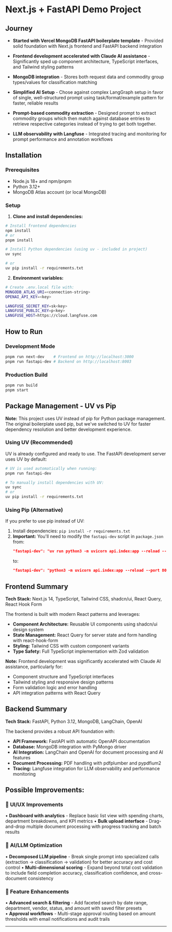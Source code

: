 # Next.js + FastAPI Demo Project

## Journey

- **Started with Vercel MongoDB FastAPI boilerplate template** - Provided solid foundation with Next.js frontend and FastAPI backend integration

- **Frontend development accelerated with Claude AI assistance** - Significantly sped up component architecture, TypeScript interfaces, and Tailwind styling patterns

- **MongoDB integration** - Stores both request data and commodity group types/values for classification matching

- **Simplified AI Setup** - Chose against complex LangGraph setup in favor of single, well-structured prompt using task/format/example pattern for faster, reliable results

- **Prompt-based commodity extraction** - Designed prompt to extract commodity groups which then match against database entries to retrieve respective categories instead of trying to get both together. 

- **LLM observability with Langfuse** - Integrated tracing and monitoring for prompt performance and annotation workflows

## Installation

### Prerequisites
- Node.js 18+ and npm/pnpm
- Python 3.12+
- MongoDB Atlas account (or local MongoDB)

### Setup

1. **Clone and install dependencies:**
```bash
# Install frontend dependencies
npm install
# or
pnpm install

# Install Python dependencies (using uv - included in project)
uv sync

# or
uv pip install -r requirements.txt

```

2. **Environment variables:**
```bash
# Create .env.local file with:
MONGODB_ATLAS_URI=<connection-string>
OPENAI_API_KEY=<key>

LANGFUSE_SECRET_KEY=sk<key>
LANGFUSE_PUBLIC_KEY=p<key>
LANGFUSE_HOST=https://cloud.langfuse.com 
```

## How to Run

### Development Mode
```bash
pnpm run next-dev    # Frontend on http://localhost:3000
pnpm run fastapi-dev # Backend on http://localhost:8003
```

### Production Build
```bash
pnpm run build
pnpm start
```

## Package Management - UV vs Pip

**Note:** This project uses UV instead of pip for Python package management. The original boilerplate used pip, but we've switched to UV for faster dependency resolution and better development experience.

### Using UV (Recommended)
UV is already configured and ready to use. The FastAPI development server uses UV by default:
```bash
# UV is used automatically when running:
pnpm run fastapi-dev

# To manually install dependencies with UV:
uv sync
# or
uv pip install -r requirements.txt
```

### Using Pip (Alternative)
If you prefer to use pip instead of UV:
1. Install dependencies: `pip install -r requirements.txt`
2. **Important:** You'll need to modify the `fastapi-dev` script in `package.json` from:
   ```json
   "fastapi-dev": "uv run python3 -m uvicorn api.index:app --reload --port 8003"
   ```
   to:
   ```json
   "fastapi-dev": "python3 -m uvicorn api.index:app --reload --port 8003"
   ```

## Frontend Summary

**Tech Stack:** Next.js 14, TypeScript, Tailwind CSS, shadcn/ui, React Query, React Hook Form

The frontend is built with modern React patterns and leverages:
- **Component Architecture:** Reusable UI components using shadcn/ui design system
- **State Management:** React Query for server state and form handling with react-hook-form
- **Styling:** Tailwind CSS with custom component variants
- **Type Safety:** Full TypeScript implementation with Zod validation

**Note:** Frontend development was significantly accelerated with Claude AI assistance, particularly for:
- Component structure and TypeScript interfaces
- Tailwind styling and responsive design patterns
- Form validation logic and error handling
- API integration patterns with React Query

## Backend Summary

**Tech Stack:** FastAPI, Python 3.12, MongoDB, LangChain, OpenAI

The backend provides a robust API foundation with:
- **API Framework:** FastAPI with automatic OpenAPI documentation
- **Database:** MongoDB integration with PyMongo driver
- **AI Integration:** LangChain and OpenAI for document processing and AI features
- **Document Processing:** PDF handling with pdfplumber and pypdfium2
- **Tracing:** Langfuse integration for LLM observability and performance monitoring


## Possible Improvements:

### 🎨 **UI/UX Improvements**
• **Dashboard with analytics** - Replace basic list view with spending charts, department breakdowns, and KPI metrics
• **Bulk upload interface** - Drag-and-drop multiple document processing with progress tracking and batch results

### 🤖 **AI/LLM Optimization** 
• **Decomposed LLM pipeline** - Break single prompt into specialized calls (extraction → classification → validation) for better accuracy and cost control
• **Multi-dimensional scoring** - Expand beyond total cost validation to include field completion accuracy, classification confidence, and cross-document consistency

### 🚀 **Feature Enhancements**
• **Advanced search & filtering** - Add faceted search by date range, department, vendor, status, and amount with saved filter presets  
• **Approval workflows** - Multi-stage approval routing based on amount thresholds with email notifications and audit trails

---

